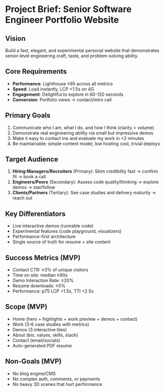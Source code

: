 # Project Brief: Senior Software Engineer Portfolio Website

## Vision
Build a fast, elegant, and experimental personal website that demonstrates senior-level engineering craft, taste, and problem-solving ability.

## Core Requirements
- **Performance**: Lighthouse ≥95 across all metrics
- **Speed**: Load instantly, LCP <1.5s on 4G
- **Engagement**: Delightful to explore in 60-120 seconds
- **Conversion**: Portfolio views → contact/intro call

## Primary Goals
1. Communicate who I am, what I do, and how I think (clarity > volume)
2. Demonstrate real engineering ability via small but impressive demos
3. Make it easy to contact me and evaluate my work in <2 minutes
4. Be maintainable: simple content model, low hosting cost, trivial deploys

## Target Audience
1. **Hiring Managers/Recruiters** (Primary): Skim credibility fast → confirm fit → book a call
2. **Engineers/Peers** (Secondary): Assess code quality/thinking → explore demos → star/follow
3. **Clients/Partners** (Tertiary): See case studies and delivery maturity → reach out

## Key Differentiators
- Live interactive demos (runnable code)
- Experimental features (code playground, visualizers)
- Performance-first architecture
- Single source of truth for resume + site content

## Success Metrics (MVP)
- Contact CTR: ≥3% of unique visitors
- Time on site: median ≥90s
- Demo Interaction Rate: ≥20%
- Resume downloads: ≥5%
- Performance: p75 LCP <1.5s, TTI <2.5s

## Scope (MVP)
- Home (hero + highlights + work preview + demos + contact)
- Work (3-6 case studies with metrics)
- Demos (3 interactive tiles)
- About (bio, values, skills, stack)
- Contact (email/socials)
- Auto-generated PDF resume

## Non-Goals (MVP)
- No blog engine/CMS
- No complex auth, comments, or payments
- No heavy 3D scenes that hurt performance